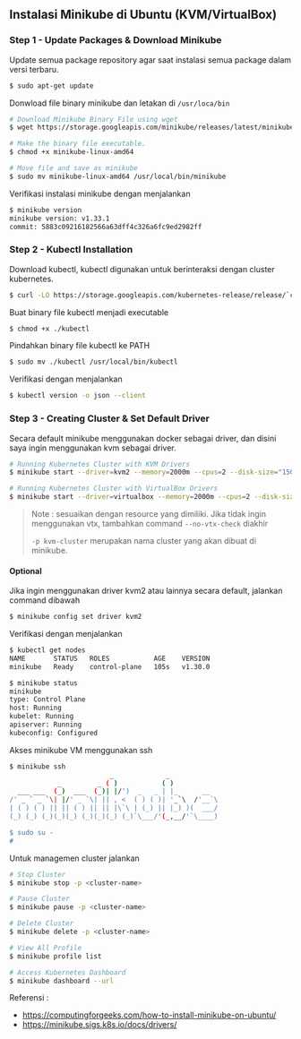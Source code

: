 ## Instalasi Minikube di Ubuntu (KVM/VirtualBox)

### Step 1 - Update Packages & Download Minikube

Update semua package repository agar saat instalasi semua package dalam versi terbaru.

```bash
$ sudo apt-get update
```

Donwload file binary minikube dan letakan di `/usr/loca/bin`

```bash
# Download Minikube Binary File using wget
$ wget https://storage.googleapis.com/minikube/releases/latest/minikube-linux-amd64

# Make the binary file executable.
$ chmod +x minikube-linux-amd64

# Move file and save as minikube
$ sudo mv minikube-linux-amd64 /usr/local/bin/minikube
```

Verifikasi instalasi minikube dengan menjalankan

```bash
$ minikube version
minikube version: v1.33.1
commit: 5883c09216182566a63dff4c326a6fc9ed2982ff
```

### Step 2 - Kubectl Installation

Download kubectl, kubectl digunakan untuk berinteraksi dengan cluster kubernetes. 

```bash
$ curl -LO https://storage.googleapis.com/kubernetes-release/release/`curl -s https://storage.googleapis.com/kubernetes-release/release/stable.txt`/bin/linux/amd64/kubectl
```

Buat binary file kubectl menjadi executable

```bash
$ chmod +x ./kubectl
```

Pindahkan binary file kubectl ke PATH

```bash
$ sudo mv ./kubectl /usr/local/bin/kubectl
```

Verifikasi dengan menjalankan

```bash
$ kubectl version -o json --client
```

### Step 3 - Creating Cluster & Set Default Driver

Secara default minikube menggunakan docker sebagai driver, dan disini saya ingin menggunakan kvm sebagai driver. 

```bash
# Running Kubernetes Cluster with KVM Drivers
$ minikube start --driver=kvm2 --memory=2000m --cpus=2 --disk-size="15000mb" -p kvm-cluster

# Running Kubernetes Cluster with VirtualBox Drivers
$ minikube start --driver=virtualbox --memory=2000m --cpus=2 --disk-size="15000mb" -p virtualbox-cluster
```

> Note : sesuaikan dengan resource yang dimiliki. Jika tidak ingin menggunakan vtx, tambahkan command `--no-vtx-check` diakhir
>
> `-p kvm-cluster` merupakan nama cluster yang akan dibuat di minikube.

#### Optional

Jika ingin menggunakan driver kvm2 atau lainnya secara default, jalankan command dibawah

```bash
$ minikube config set driver kvm2
```

Verifikasi dengan menjalankan 

```bash
$ kubectl get nodes
NAME       STATUS   ROLES           AGE    VERSION
minikube   Ready    control-plane   105s   v1.30.0

$ minikube status
minikube
type: Control Plane
host: Running
kubelet: Running
apiserver: Running
kubeconfig: Configured
```

Akses minikube VM menggunakan ssh

```bash
$ minikube ssh
                         _             _            
            _         _ ( )           ( )           
  ___ ___  (_)  ___  (_)| |/')  _   _ | |_      __  
/' _ ` _ `\| |/' _ `\| || , <  ( ) ( )| '_`\  /'__`\
| ( ) ( ) || || ( ) || || |\`\ | (_) || |_) )(  ___/
(_) (_) (_)(_)(_) (_)(_)(_) (_)`\___/'(_,__/'`\____)

$ sudo su -
# 
```

Untuk managemen cluster jalankan

```bash
# Stop Cluster
$ minikube stop -p <cluster-name>

# Pause Cluster
$ minikube pause -p <cluster-name>

# Delete Cluster
$ minikube delete -p <cluster-name>

# View All Profile
$ minikube profile list

# Access Kubernetes Dashboard
$ minikube dashboard --url
```



Referensi :

- https://computingforgeeks.com/how-to-install-minikube-on-ubuntu/
- https://minikube.sigs.k8s.io/docs/drivers/
